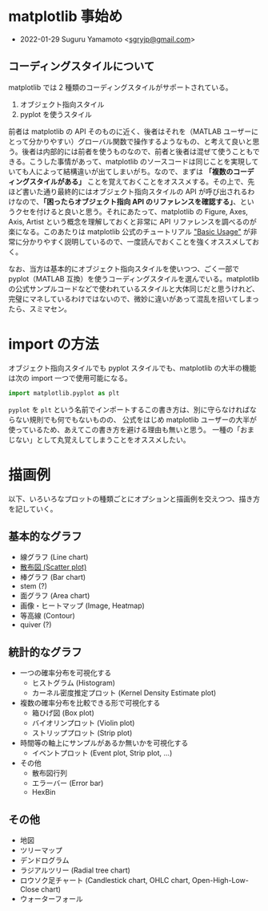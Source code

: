 # matplotlib 事始め

- 2022-01-29 Suguru Yamamoto \<sgryjp@gmail.com\>

## コーディングスタイルについて

matplotlib では 2 種類のコーディングスタイルがサポートされている。

1. オブジェクト指向スタイル
2. pyplot を使うスタイル

前者は matplotlib の API そのものに近く、後者はそれを（MATLAB ユーザーにとって分かりやすい）グローバル関数で操作するようなもの、と考えて良いと思う。後者は内部的には前者を使うものなので、前者と後者は混ぜて使うこともできる。こうした事情があって、matplotlib のソースコードは同じことを実現していても人によって結構違いが出てしまいがち。なので、まずは **「複数のコーディングスタイルがある」** ことを覚えておくことをオススメする。その上で、先ほど書いた通り最終的にはオブジェクト指向スタイルの API が呼び出されるわけなので、**「困ったらオブジェクト指向 API のリファレンスを確認する」**、というクセを付けると良いと思う。それにあたって、matplotlib の Figure, Axes, Axis, Artist という概念を理解しておくと非常に API リファレンスを調べるのが楽になる。このあたりは matplotlib 公式のチュートリアル ["Basic Usage"](https://matplotlib.org/stable/tutorials/introductory/usage.html) が非常に分かりやすく説明しているので、一度読んでおくことを強くオススメしておく。

なお、当方は基本的にオブジェクト指向スタイルを使いつつ、ごく一部で pyplot（MATLAB 互換）を使うコーディングスタイルを選んでいる。matplotlib の公式サンプルコードなどで使われているスタイルと大体同じだと思うけれど、完璧にマネしているわけではないので、微妙に違いがあって混乱を招いてしまったら、スミマセン。

# import の方法

オブジェクト指向スタイルでも pyplot スタイルでも、matplotlib の大半の機能は次の import 一つで使用可能になる。

```python
import matplotlib.pyplot as plt
```

`pyplot` を `plt` という名前でインポートするこの書き方は、別に守らなければならない規則でも何でもないものの、
公式をはじめ matplotlib ユーザーの大半が使っているため、あえてこの書き方を避ける理由も無いと思う。
一種の「おまじない」として丸覚えしてしまうことをオススメしたい。

# 描画例

以下、いろいろなプロットの種類ごとにオプションと描画例を交えつつ、描き方を記していく。

## 基本的なグラフ

- 線グラフ (Line chart)
- [散布図 (Scatter plot)](scatter-plot.ipynb)
- 棒グラフ (Bar chart)
- stem (?)
- 面グラフ (Area chart)
- 画像・ヒートマップ (Image, Heatmap)
- 等高線 (Contour)
- quiver (?)

## 統計的なグラフ

- 一つの確率分布を可視化する
  - ヒストグラム (Histogram)
  - カーネル密度推定プロット (Kernel Density Estimate plot)
- 複数の確率分布を比較できる形で可視化する
  - 箱ひげ図 (Box plot)
  - バイオリンプロット (Violin plot)
  - ストリッププロット (Strip plot)
- 時間等の軸上にサンプルがあるか無いかを可視化する
  - イベントプロット (Event plot, Strip plot, ...)
- その他
  - 散布図行列
  - エラーバー (Error bar)
  - HexBin

## その他

- 地図
- ツリーマップ
- デンドログラム
- ラジアルツリー (Radial tree chart)
- ロウソク足チャート (Candlestick chart, OHLC chart, Open-High-Low-Close chart)
- ウォーターフォール

